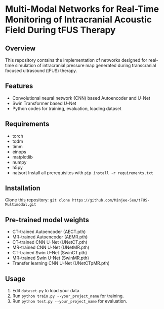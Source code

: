 # Multi-Modal Networks for Real-Time Monitoring of Intracranial Acoustic Field During tFUS Therapy

## Overview
This repository contains the implementation of networks designed for real-time simulation of intracranial pressure map generated during transcranial focused ultrasound (tFUS) therapy.

## Features
- Convolutional neural network (CNN) based Autoencoder and U-Net
- Swin Transformer based U-Net
- Python codes for training, evaluation, loading dataset

## Requirements
- torch
- tqdm
- timm
- einops
- matplotlib
- numpy
- h5py
- natsort
Install all prerequisites with `pip install -r requirements.txt`

## Installation
Clone this repository: `git clone https://github.com/Minjee-Seo/tFUS-Multimodal.git`

## Pre-trained model weights
- CT-trained Autoencoder (AECT.pth)
- MR-trained Autoencoder (AEMR.pth)
- CT-trained CNN U-Net (UNetCT.pth)
- MR-trained CNN U-Net (UNetMR.pth)
- CT-trained Swin U-Net (SwinCT.pth)
- MR-trained Swin U-Net (SwinMR.pth)
- Transfer learning CNN U-Net (UNetCTpMR.pth)

## Usage
1. Edit `dataset.py` to load your data.
2. Run `python train.py --your_project_name` for training.
3. Run `python test.py --your_project_name` for evaluation.
